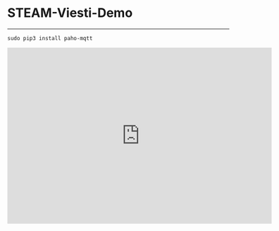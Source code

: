 # STEAM-Viesti-Demo
***

`sudo pip3 install paho-mqtt`


<iframe src="https://shiftr.io/JussiRoos/STEAM-demo/embed?zoom=1" width="600" height="400" frameborder="0" webkitallowfullscreen mozallowfullscreen allowfullscreen></iframe>
